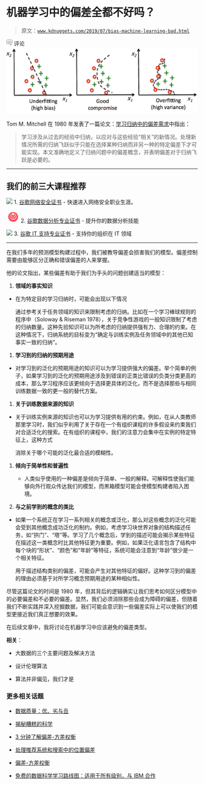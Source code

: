 # 机器学习中的偏差全都不好吗？

> 原文：[`www.kdnuggets.com/2019/07/bias-machine-learning-bad.html`](https://www.kdnuggets.com/2019/07/bias-machine-learning-bad.html)

![c](img/3d9c022da2d331bb56691a9617b91b90.png) 评论![图像名称](img/1efd83fa84124475a2da048279623546.png)

Tom M. Mitchell 在 1980 年发表了一篇论文：[学习归纳中的偏差需求](http://dml.cs.byu.edu/~cgc/docs/mldm_tools/Reading/Need%20for%20Bias.pdf?source=post_page---------------------------)中指出：

> 学习涉及从过去的经验中归纳，以应对与这些经验“相关”的新情况。处理新情况所需的归纳飞跃似乎只能在选择某种归纳而非另一种的特定偏差下才可能实现。本文准确地定义了归纳问题中的偏差概念，并表明偏差对于归纳飞跃是必要的。

* * *

## 我们的前三大课程推荐

![](img/0244c01ba9267c002ef39d4907e0b8fb.png) 1\. [谷歌网络安全证书](https://www.kdnuggets.com/google-cybersecurity) - 快速进入网络安全职业生涯。

![](img/e225c49c3c91745821c8c0368bf04711.png) 2\. [谷歌数据分析专业证书](https://www.kdnuggets.com/google-data-analytics) - 提升你的数据分析技能

![](img/0244c01ba9267c002ef39d4907e0b8fb.png) 3\. [谷歌 IT 支持专业证书](https://www.kdnuggets.com/google-itsupport) - 支持你的组织在 IT 领域

* * *

在我们多年的预测模型构建过程中，我们被教导偏差会损害我们的模型。偏差控制需要由能够区分正确和错误偏差的人来掌握。

他的论文指出，某些偏差有助于我们为手头的问题创建适当的模型：

1.  **领域的事实知识**

+   在为特定目的学习归纳时，可能会出现以下情况

    通过参考关于任务领域的知识来限制考虑的归纳。比如在一个学习棒球规则的程序中（Soloway & Riseman 1978），关于竞争性游戏的一般知识限制了考虑的归纳数量。这种先验知识可以为所考虑的归纳提供强有力、合理的约束。在这种情况下，归纳系统的目标变为“确定与训练实例及任务领域中的其他已知事实一致的归纳”。

1.  **学习到的归纳的预期用途**

+   对学习到的泛化的预期用途的知识可以为学习提供强大的偏差。举个简单的例子，如果学习到的泛化的预期用途涉及到错误的正类比错误的负类分类更高的成本，那么学习程序应该更倾向于选择更具体的泛化，而不是选择那些与相同训练数据一致的更一般的替代方案。

1.  **关于训练数据来源的知识**

+   关于训练实例来源的知识也可以为学习提供有用的约束。例如，在从人类教师那里学习时，我们似乎利用了关于存在一个有组织课程的许多假设来约束我们对合适泛化的搜索。在有组织的课程中，我们的注意力会集中在实例的特定特征上，这种方式

    消除关于哪个可能的泛化最合适的模糊性。

1.  **倾向于简单性和普遍性**

    +   人类似乎使用的一种偏差是倾向于简单、一般的解释。可解释性使我们能够向外行观众传达我们的模型，而黑箱模型可能会使模型构建者陷入困境。

1.  **与之前学到的概念的类比**

+   如果一个系统正在学习一系列相关的概念或泛化，那么对这些概念的泛化可能会受到其他概念成功泛化的制约。例如，考虑学习块世界对象的结构描述任务，如“拱门”、“塔”等。学习了几个概念后，学到的描述可能会揭示某些特征在描述这一类概念时比其他特征更为重要。例如，如果泛化语言包含了结构中每个块的“形状”、“颜色”和“年龄”等特征，系统可能会注意到“年龄”很少是一个相关特征。

    用于描述结构类别的偏差，可能会产生对其他特征的偏好。这种学习到的偏差的理由必须基于对所学习概念预期用途的某种相似性。

尽管这篇论文的时间是 1980 年，但其背后的逻辑确实让我们思考如何区分模型中的必要偏差和不必要的偏差。显然，我们必须消除那些会成为障碍的偏差，但随着我们不断实践并深入挖掘数据，我们可能会意识到一些偏差实际上可以使我们的模型更接近我们真正想要的效果。

在后续文章中，我将讨论在机器学习中应该避免的偏差类型。

**相关**：

+   大数据的三个主要问题及解决方法

+   设计伦理算法

+   算法并非偏见，我们才是

### 更多相关话题

+   [数据质量：优、劣与丑](https://www.kdnuggets.com/2022/01/data-quality-good-bad-ugly.html)

+   [揭秘糟糕的科学](https://www.kdnuggets.com/2022/01/demystifying-bad-science.html)

+   [3 分钟了解偏差-方差权衡](https://www.kdnuggets.com/2020/09/understanding-bias-variance-trade-off-3-minutes.html)

+   [处理推荐系统和搜索中的位置偏差](https://www.kdnuggets.com/2023/03/dealing-position-bias-recommendations-search.html)

+   [偏差-方差权衡](https://www.kdnuggets.com/2022/08/biasvariance-tradeoff.html)

+   [免费的数据科学学习路线图：适用于所有级别，与 IBM 合作](https://www.kdnuggets.com/a-free-data-science-learning-roadmap-for-all-levels-with-ibm)
